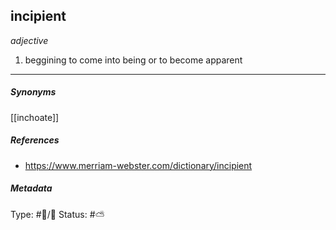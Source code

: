 
## incipient  # 

_adjective_

1. beggining to come into being or to become apparent

___

##### Synonyms

[[inchoate]]

##### References 

- https://www.merriam-webster.com/dictionary/incipient

##### Metadata

Type: #🔵/💬 
Status: #⛅️ 